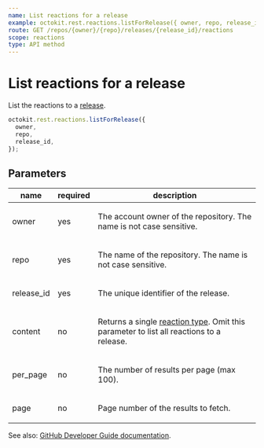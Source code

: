 ```yaml
---
name: List reactions for a release
example: octokit.rest.reactions.listForRelease({ owner, repo, release_id })
route: GET /repos/{owner}/{repo}/releases/{release_id}/reactions
scope: reactions
type: API method
---
```


# List reactions for a release

List the reactions to a [release](https://docs.github.com/enterprise-cloud@latest//rest/reference/repos#releases).

```js
octokit.rest.reactions.listForRelease({
  owner,
  repo,
  release_id,
});
```

## Parameters

<table>
  <thead>
    <tr>
      <th>name</th>
      <th>required</th>
      <th>description</th>
    </tr>
  </thead>
  <tbody>
    <tr><td>owner</td><td>yes</td><td>

The account owner of the repository. The name is not case sensitive.

</td></tr>
<tr><td>repo</td><td>yes</td><td>

The name of the repository. The name is not case sensitive.

</td></tr>
<tr><td>release_id</td><td>yes</td><td>

The unique identifier of the release.

</td></tr>
<tr><td>content</td><td>no</td><td>

Returns a single [reaction type](https://docs.github.com/enterprise-cloud@latest//rest/reference/reactions#reaction-types). Omit this parameter to list all reactions to a release.

</td></tr>
<tr><td>per_page</td><td>no</td><td>

The number of results per page (max 100).

</td></tr>
<tr><td>page</td><td>no</td><td>

Page number of the results to fetch.

</td></tr>
  </tbody>
</table>

See also: [GitHub Developer Guide documentation](https://docs.github.com/enterprise-cloud@latest//rest/reference/reactions/#list-reactions-for-a-release).
